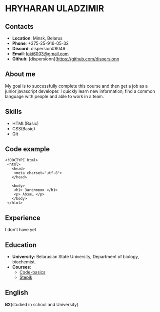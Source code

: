 # __HRYHARAN ULADZIMIR__

## __Contacts__
- __Location__: Minsk, Belarus
- __Phone__: +375-25-916-05-32
- __Discord__: dispersion#8046
- __Email__: loki6003@gmail.com
- __Github__: [dispersionn](https://github.com/dispersionn
 
## __About me__
My goal is to successfully complete this course and then get a job as a junior javascript developer. I quickly learn new information, find a common language with people and able to work in a team.

## __Skills__
- HTML(Basic)
- CSS(Basic)
- Git
 
## __Code example__
```
<!DOCTYPE html>
 <html>
   <head>
    <meta charset="utf-8">
   </head>

   <body>
    <h1> Заголовок </h1>
    <p> Абзац </p>
   </body>
 </html>
 ```
 
 ## __Experience__
 I don't have yet 
 
 ## __Education__
 - __University__: Belarusian State University, Department of biology, biochemist.
 - __Courses__: 
     + [Code-basics](https://ru.code-basics.com/)
     + [Stepik](https://welcome.stepik.org/ru)
  
 ## English
 __B2__(studied in school and University)
